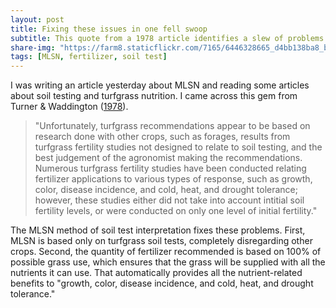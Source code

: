 ```yaml
---
layout: post
title: Fixing these issues in one fell swoop
subtitle: This quote from a 1978 article identifies a slew of problems with conventional soil test interpretation for turfgrass. MLSN fixes them.
share-img: "https://farm8.staticflickr.com/7165/6446328665_d4bb138ba8_b_d.jpg"
tags: [MLSN, fertilizer, soil test]
---
```


I was writing an article yesterday about MLSN and reading some articles about soil testing and turfgrass nutrition. I came across this gem from Turner & Waddington ([1978](https://doi.org/10.1080/00103627809366789)).

> "Unfortunately, turfgrass recommendations appear to be based on research done with other crops, such as forages, results from turfgrass fertility studies not designed to relate to soil testing, and the best judgement of the agronomist making the recommendations. Numerous turfgrass fertility studies have been conducted relating fertilizer applications to various types of response, such as growth, color, disease incidence, and cold, heat, and drought tolerance; however, these studies either did not take into account intitial soil fertility levels, or were conducted on only one level of initial fertility."

The MLSN method of soil test interpretation fixes these problems. First, MLSN is based only on turfgrass soil tests, completely disregarding other crops. Second, the quantity of fertilizer recommended is based on 100% of possible grass use, which ensures that the grass will be supplied with all the nutrients it can use. That automatically provides all the nutrient-related benefits to "growth, color, disease incidence, and cold, heat, and drought tolerance." 
